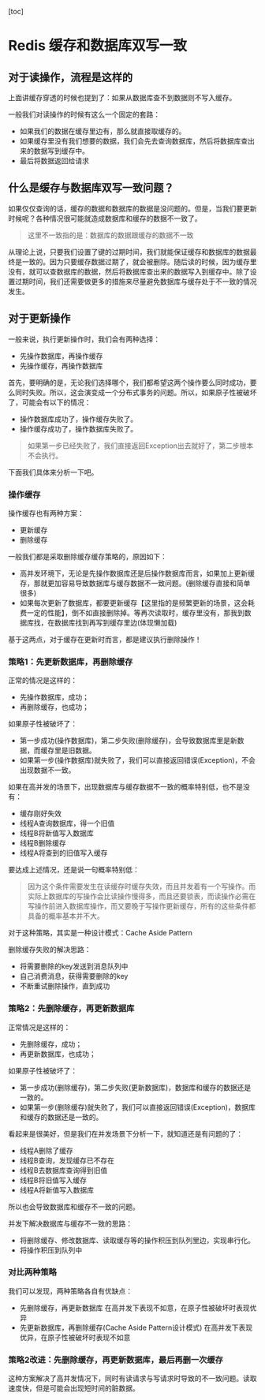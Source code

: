 [toc]



# Redis 缓存和数据库双写一致

## 对于读操作，流程是这样的
上面讲缓存穿透的时候也提到了：如果从数据库查不到数据则不写入缓存。

一般我们对读操作的时候有这么一个固定的套路：

- 如果我们的数据在缓存里边有，那么就直接取缓存的。
- 如果缓存里没有我们想要的数据，我们会先去查询数据库，然后将数据库查出来的数据写到缓存中。
- 最后将数据返回给请求



## 什么是缓存与数据库双写一致问题？

如果仅仅查询的话，缓存的数据和数据库的数据是没问题的。但是，当我们要更新时候呢？各种情况很可能就造成数据库和缓存的数据不一致了。
> 这里不一致指的是：数据库的数据跟缓存的数据不一致

从理论上说，只要我们设置了键的过期时间，我们就能保证缓存和数据库的数据最终是一致的。因为只要缓存数据过期了，就会被删除。随后读的时候，因为缓存里没有，就可以查数据库的数据，然后将数据库查出来的数据写入到缓存中。除了设置过期时间，我们还需要做更多的措施来尽量避免数据库与缓存处于不一致的情况发生。



## 对于更新操作

一般来说，执行更新操作时，我们会有两种选择：
- 先操作数据库，再操作缓存
- 先操作缓存，再操作数据库

首先，要明确的是，无论我们选择哪个，我们都希望这两个操作要么同时成功，要么同时失败。所以，这会演变成一个分布式事务的问题。所以，如果原子性被破坏了，可能会有以下的情况：

- 操作数据库成功了，操作缓存失败了。
- 操作缓存成功了，操作数据库失败了。
> 如果第一步已经失败了，我们直接返回Exception出去就好了，第二步根本不会执行。

下面我们具体来分析一下吧。
### 操作缓存
操作缓存也有两种方案：
- 更新缓存
- 删除缓存

一般我们都是采取删除缓存缓存策略的，原因如下：

- 高并发环境下，无论是先操作数据库还是后操作数据库而言，如果加上更新缓存，那就更加容易导致数据库与缓存数据不一致问题。(删除缓存直接和简单很多)
- 如果每次更新了数据库，都要更新缓存【这里指的是频繁更新的场景，这会耗费一定的性能】，倒不如直接删除掉。等再次读取时，缓存里没有，那我到数据库找，在数据库找到再写到缓存里边(体现懒加载)

基于这两点，对于缓存在更新时而言，都是建议执行删除操作！

### 策略1：先更新数据库，再删除缓存
正常的情况是这样的：
- 先操作数据库，成功；
- 再删除缓存，也成功；

如果原子性被破坏了：
- 第一步成功(操作数据库)，第二步失败(删除缓存)，会导致数据库里是新数据，而缓存里是旧数据。
- 如果第一步(操作数据库)就失败了，我们可以直接返回错误(Exception)，不会出现数据不一致。

如果在高并发的场景下，出现数据库与缓存数据不一致的概率特别低，也不是没有：
- 缓存刚好失效
- 线程A查询数据库，得一个旧值
- 线程B将新值写入数据库
- 线程B删除缓存
- 线程A将查到的旧值写入缓存

要达成上述情况，还是说一句概率特别低：
> 因为这个条件需要发生在读缓存时缓存失效，而且并发着有一个写操作。而实际上数据库的写操作会比读操作慢得多，而且还要锁表，而读操作必需在写操作前进入数据库操作，而又要晚于写操作更新缓存，所有的这些条件都具备的概率基本并不大。

对于这种策略，其实是一种设计模式：Cache Aside Pattern

删除缓存失败的解决思路：
- 将需要删除的key发送到消息队列中
- 自己消费消息，获得需要删除的key
- 不断重试删除操作，直到成功

### 策略2：先删除缓存，再更新数据库
正常情况是这样的：
- 先删除缓存，成功；
- 再更新数据库，也成功；

如果原子性被破坏了：
- 第一步成功(删除缓存)，第二步失败(更新数据库)，数据库和缓存的数据还是一致的。
- 如果第一步(删除缓存)就失败了，我们可以直接返回错误(Exception)，数据库和缓存的数据还是一致的。

看起来是很美好，但是我们在并发场景下分析一下，就知道还是有问题的了：
- 线程A删除了缓存
- 线程B查询，发现缓存已不存在
- 线程B去数据库查询得到旧值
- 线程B将旧值写入缓存
- 线程A将新值写入数据库

所以也会导致数据库和缓存不一致的问题。

并发下解决数据库与缓存不一致的思路：
- 将删除缓存、修改数据库、读取缓存等的操作积压到队列里边，实现串行化。
- 将操作积压到队列中

### 对比两种策略
我们可以发现，两种策略各自有优缺点：
- 先删除缓存，再更新数据库
在高并发下表现不如意，在原子性被破坏时表现优异
- 先更新数据库，再删除缓存(Cache Aside Pattern设计模式)
在高并发下表现优异，在原子性被破坏时表现不如意



### 策略2改进：先删除缓存，再更新数据库，最后再删一次缓存

这种方案解决了高并发情况下，同时有读请求与写请求时导致的不一致问题。读取速度快，但是可能会出现短时间的脏数据。